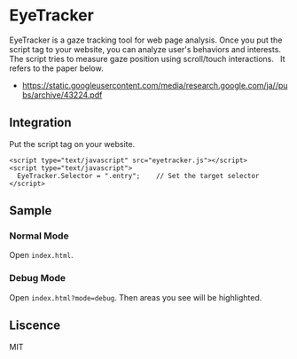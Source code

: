 # EyeTracker
EyeTracker is a gaze tracking tool for web page analysis. Once you put the script tag to your website, you can analyze user's behaviors and interests.  
The script tries to measure gaze position using scroll/touch interactions.  
It refers to the paper below.
- https://static.googleusercontent.com/media/research.google.com/ja//pubs/archive/43224.pdf

## Integration
Put the script tag on your website.
```
<script type="text/javascript" src="eyetracker.js"></script>
<script type="text/javascript">
  EyeTracker.Selector = ".entry";    // Set the target selector
</script>
```

## Sample
### Normal Mode
Open `index.html`.

### Debug Mode
Open `index.html?mode=debug`. Then areas you see will be highlighted.

## Liscence
MIT
